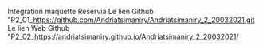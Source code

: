 Integration maquette Reservia
Le lien Github "P2_01_https://github.com/Andriatsimaniry/Andriatsimaniry_2_20032021.git
Le lien Web Github "P2_02_https://andriatsimaniry.github.io/Andriatsimaniry_2_20032021/
